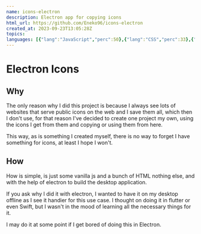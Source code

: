 ```yaml
---
name: icons-electron
description: Electron app for copying icons
html_url: https://github.com/Eneko96/icons-electron
created_at: 2023-09-23T13:05:28Z
topics: 
languages: [{"lang":"JavaScript","perc":50},{"lang":"CSS","perc":33},{"lang":"HTML","perc":16}]
---
```

# Electron Icons

## Why

The only reason why I did this project is because I always see lots of websites that serve public icons on the web and I save them all, which then I don't use, for that reason I've
decided to create one project my own, using the icons I get from them and copying or using them from here.

This way, as is something I created myself, there is no way to forget I have something for icons, at least I hope I won't.

## How

How is simple, is just some vanilla js and a bunch of HTML nothing else, and with the help of electron to build the desktop application.

If you ask why I did it with electron, I wanted to have it on my desktop offline as I see it handier for this use case.
I thought on doing it in flutter or even Swift, but I wasn't in the mood of learning all the necessary things for it.

I may do it at some point if I get bored of doing this in Electron.
